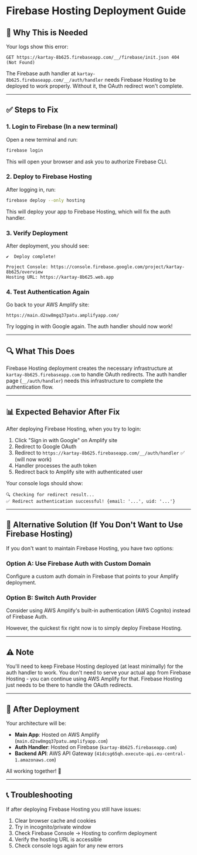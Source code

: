 # Firebase Hosting Deployment Guide

## 🎯 Why This is Needed

Your logs show this error:
```
GET https://kartay-8b625.firebaseapp.com/__/firebase/init.json 404 (Not Found)
```

The Firebase auth handler at `kartay-8b625.firebaseapp.com/__/auth/handler` needs Firebase Hosting to be deployed to work properly. Without it, the OAuth redirect won't complete.

---

## ✅ Steps to Fix

### 1. Login to Firebase (In a new terminal)

Open a new terminal and run:
```bash
firebase login
```

This will open your browser and ask you to authorize Firebase CLI.

### 2. Deploy to Firebase Hosting

After logging in, run:
```bash
firebase deploy --only hosting
```

This will deploy your app to Firebase Hosting, which will fix the auth handler.

### 3. Verify Deployment

After deployment, you should see:
```
✔  Deploy complete!

Project Console: https://console.firebase.google.com/project/kartay-8b625/overview
Hosting URL: https://kartay-8b625.web.app
```

### 4. Test Authentication Again

Go back to your AWS Amplify site:
```
https://main.d2sw8mgq37patu.amplifyapp.com/
```

Try logging in with Google again. The auth handler should now work!

---

## 🔍 What This Does

Firebase Hosting deployment creates the necessary infrastructure at `kartay-8b625.firebaseapp.com` to handle OAuth redirects. The auth handler page (`__/auth/handler`) needs this infrastructure to complete the authentication flow.

---

## 📊 Expected Behavior After Fix

After deploying Firebase Hosting, when you try to login:

1. Click "Sign in with Google" on Amplify site
2. Redirect to Google OAuth
3. Redirect to `https://kartay-8b625.firebaseapp.com/__/auth/handler` ✅ (will now work)
4. Handler processes the auth token
5. Redirect back to Amplify site with authenticated user

Your console logs should show:
```
🔍 Checking for redirect result...
✅ Redirect authentication successful! {email: '...', uid: '...'}
```

---

## 🚀 Alternative Solution (If You Don't Want to Use Firebase Hosting)

If you don't want to maintain Firebase Hosting, you have two options:

### Option A: Use Firebase Auth with Custom Domain
Configure a custom auth domain in Firebase that points to your Amplify deployment.

### Option B: Switch Auth Provider
Consider using AWS Amplify's built-in authentication (AWS Cognito) instead of Firebase Auth.

However, the quickest fix right now is to simply deploy Firebase Hosting.

---

## ⚠️ Note

You'll need to keep Firebase Hosting deployed (at least minimally) for the auth handler to work. You don't need to serve your actual app from Firebase Hosting - you can continue using AWS Amplify for that. Firebase Hosting just needs to be there to handle the OAuth redirects.

---

## 🔐 After Deployment

Your architecture will be:
- **Main App**: Hosted on AWS Amplify (`main.d2sw8mgq37patu.amplifyapp.com`)
- **Auth Handler**: Hosted on Firebase (`kartay-8b625.firebaseapp.com`)
- **Backend API**: AWS API Gateway (`41dcsg65qh.execute-api.eu-central-1.amazonaws.com`)

All working together! 🎉

---

## 📞 Troubleshooting

If after deploying Firebase Hosting you still have issues:

1. Clear browser cache and cookies
2. Try in incognito/private window
3. Check Firebase Console → Hosting to confirm deployment
4. Verify the hosting URL is accessible
5. Check console logs again for any new errors

